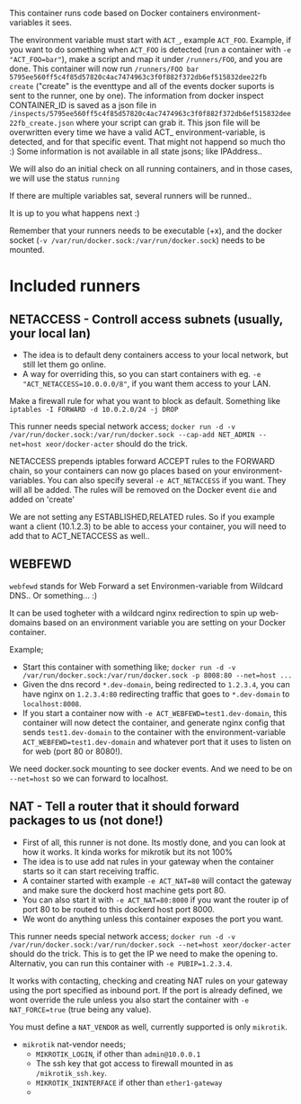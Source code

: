 This container runs code based on Docker containers environment-variables it sees.

The environment variable must start with `ACT_`, example `ACT_FOO`.
Example, if you want to do something when `ACT_FOO` is detected (run a container with `-e "ACT_FOO=bar"`), make a script and map it under `/runners/FOO`, and you are done. This container will now run `/runners/FOO bar 5795ee560ff5c4f85d57820c4ac7474963c3f0f882f372db6ef515832dee22fb create` ("create" is the eventtype and all of the events docker suports is sent to the runner, one by one). The information from docker inspect CONTAINER_ID is saved as a json file in `/inspects/5795ee560ff5c4f85d57820c4ac7474963c3f0f882f372db6ef515832dee22fb_create.json` where your script can grab it.
This json file will be overwritten every time we have a valid ACT_ environment-variable, is detected, and for that specific event. That might not happend so much tho :)
Some information is not available in all state jsons; like IPAddress..

We will also do an initial check on all running containers, and in those cases, we will use the status `running`

If there are multiple variables sat, several runners will be runned..

It is up to you what happens next :)

Remember that your runners needs to be executable (+x), and the docker socket (`-v /var/run/docker.sock:/var/run/docker.sock`) needs to be mounted.

# Included runners

## NETACCESS - Controll access subnets (usually, your local lan)
* The idea is to default deny containers access to your local network, but still let them go online.
* A way for overriding this, so you can start containers with eg. `-e "ACT_NETACCESS=10.0.0.0/8"`, if you want them access to your LAN.

Make a firewall rule for what you want to block as default. Something like `iptables -I FORWARD -d 10.0.2.0/24 -j DROP`

This runner needs special network access; `docker run -d -v /var/run/docker.sock:/var/run/docker.sock --cap-add NET_ADMIN --net=host xeor/docker-acter` should do the trick.

NETACCESS prepends iptables forward ACCEPT rules to the FORWARD chain, so your containers can now go places based on your environment-variables.
You can also specify several `-e ACT_NETACCESS` if you want. They will all be added.
The rules will be removed on the Docker event `die` and added on 'create'

We are not setting any ESTABLISHED,RELATED rules. So if you example want a client (10.1.2.3) to be able to access your container, you will need to add that to ACT_NETACCESS as well..

## WEBFEWD
`webfewd` stands for Web Forward a set Environmen-variable from Wildcard DNS.. Or something... :)

It can be used togheter with a wildcard nginx redirection to spin up web-domains based on an environment variable you are setting on your Docker container.

Example;
* Start this container with something like; `docker run -d -v /var/run/docker.sock:/var/run/docker.sock -p 8008:80 --net=host ...`
* Given the dns record `*.dev-domain`, being redirected to `1.2.3.4`, you can have nginx on `1.2.3.4:80` redirecting traffic that goes to `*.dev-domain` to `localhost:8008`.
* If you start a container now with `-e ACT_WEBFEWD=test1.dev-domain`, this container will now detect the container, and generate nginx config that sends `test1.dev-domain` to the container with the environment-variable `ACT_WEBFEWD=test1.dev-domain` and whatever port that it uses to listen on for web (port 80 or 8080!).

We need docker.sock mounting to see docker events. And we need to be on `--net=host` so we can forward to localhost.

## NAT - Tell a router that it should forward packages to us (not done!)
* First of all, this runner is not done. Its mostly done, and you can look at how it works. It kinda works for mikrotik but its not 100%
* The idea is to use add nat rules in your gateway when the container starts so it can start receiving traffic.
* A container started with example `-e ACT_NAT=80` will contact the gateway and make sure the dockerd host machine gets port 80.
* You can also start it with `-e ACT_NAT=80:8000` if you want the router ip of port 80 to be routed to this dockerd host port 8000.
* We wont do anything unless this container exposes the port you want.

This runner needs special network access; `docker run -d -v /var/run/docker.sock:/var/run/docker.sock --net=host xeor/docker-acter` should do the trick. This is to get the IP we need to make the opening to. Alternativ, you can run this container with `-e PUBIP=1.2.3.4`.

It works with contacting, checking and creating NAT rules on your gateway using the port specified as inbound port.
If the port is already defined, we wont override the rule unless you also start the container with `-e NAT_FORCE=true` (true being any value).

You must define a `NAT_VENDOR` as well, currently supported is only `mikrotik`.

* `mikrotik` nat-vendor needs;
  * `MIKROTIK_LOGIN`, if other than `admin@10.0.0.1`
  * The ssh key that got access to firewall mounted in as `/mikrotik_ssh.key`.
  * `MIKROTIK_ININTERFACE` if other than `ether1-gateway`
  *
